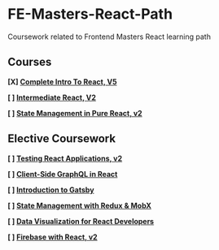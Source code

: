 # FE-Masters-React-Path
Coursework related to Frontend Masters React learning path

## Courses

**[X] [Complete Intro To React, V5](https://frontendmasters.com/courses/complete-react-v5/)**

**[ ] [Intermediate React, V2](https://frontendmasters.com/courses/intermediate-react-v2/)**

**[ ] [State Management in Pure React, v2](https://frontendmasters.com/courses/pure-react-state/)**

## Elective Coursework ##

**[ ] [Testing React Applications, v2](https://frontendmasters.com/courses/testing-react/)**

**[ ] [Client-Side GraphQL in React](https://frontendmasters.com/courses/client-graphql-react/)**

**[ ] [Introduction to Gatsby](https://frontendmasters.com/courses/gatsby/)**

**[ ] [State Management with Redux & MobX](https://frontendmasters.com/courses/redux-mobx/)**

**[ ] [Data Visualization for React Developers](https://frontendmasters.com/courses/d3-js-react/)**

**[ ] [Firebase with React, v2](https://frontendmasters.com/courses/firebase-react-v2/)**

